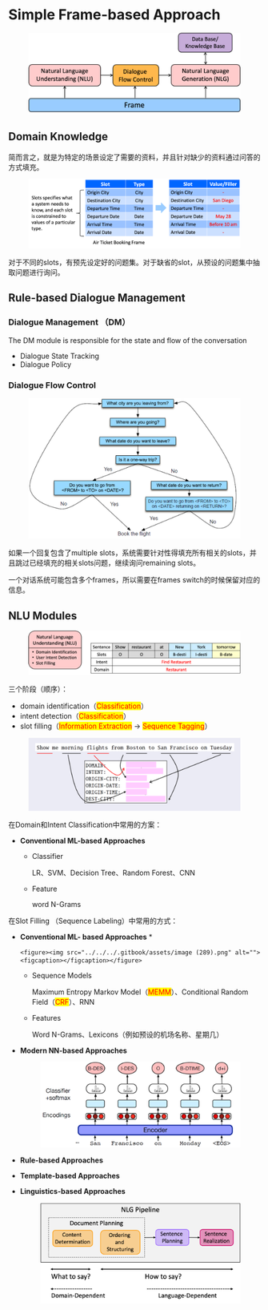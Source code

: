 # Simple Frame-based Approach

<figure><img src="../../../.gitbook/assets/image (283).png" alt=""><figcaption></figcaption></figure>

## Domain Knowledge

简而言之，就是为特定的场景设定了需要的资料，并且针对缺少的资料通过问答的方式填充。

<figure><img src="../../../.gitbook/assets/image (284).png" alt=""><figcaption></figcaption></figure>

对于不同的slots，有预先设定好的问题集。对于缺省的slot，从预设的问题集中抽取问题进行询问。

## Rule-based Dialogue Management

### Dialogue Management （DM）

The DM module is responsible for the state and flow of the conversation

* Dialogue State Tracking
* Dialogue Policy

### Dialogue Flow Control

<figure><img src="../../../.gitbook/assets/image (286).png" alt=""><figcaption></figcaption></figure>

如果一个回复包含了multiple slots，系统需要针对性得填充所有相关的slots，并且跳过已经填充的相关slots问题，继续询问remaining slots。

一个对话系统可能包含多个frames，所以需要在frames switch的时候保留对应的信息。

## NLU Modules

<figure><img src="../../../.gitbook/assets/image (287).png" alt=""><figcaption></figcaption></figure>

三个阶段（顺序）：

* domain identification（<mark style="color:red;">Classification</mark>）
* intent detection（<mark style="color:red;">Classification</mark>）
* slot filling（<mark style="color:red;">Information Extraction</mark> -> <mark style="color:red;">Sequence Tagging</mark>）

<figure><img src="../../../.gitbook/assets/image (288).png" alt=""><figcaption></figcaption></figure>

在Domain和Intent Classification中常用的方案：

* **Conventional ML-based Approaches**
  *   Classifier&#x20;

      LR、SVM、Decision Tree、Random Forest、CNN
  *   Feature

      word N-Grams

在Slot Filling （Sequence Labeling）中常用的方式：

* **Conventional ML- based Approaches**
  *

      <figure><img src="../../../.gitbook/assets/image (289).png" alt=""><figcaption></figcaption></figure>


  *   Sequence Models

      Maximum Entropy Markov Model（<mark style="color:red;">MEMM</mark>）、Conditional Random Field（<mark style="color:red;">CRF</mark>）、RNN
  *   Features

      Word N-Grams、Lexicons（例如预设的机场名称、星期几）
*   **Modern NN-based Approaches**

    <figure><img src="../../../.gitbook/assets/image (290).png" alt=""><figcaption></figcaption></figure>


* **Rule-based Approaches**
* **Template-based Approaches**
*   **Linguistics-based Approaches**

    <figure><img src="../../../.gitbook/assets/image (291).png" alt=""><figcaption></figcaption></figure>



